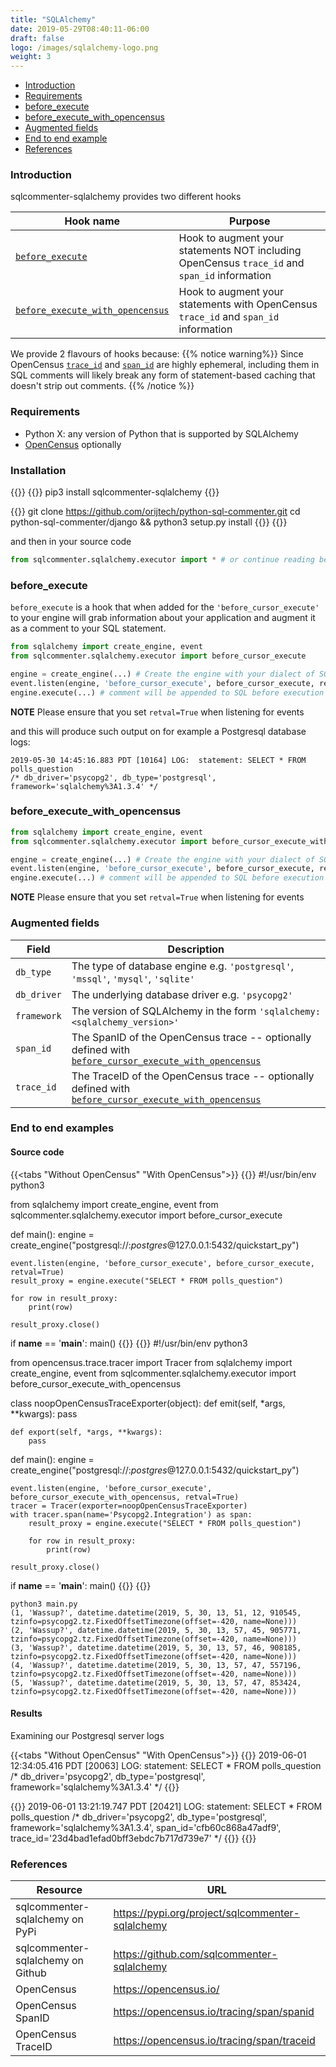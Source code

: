 ```yaml
---
title: "SQLAlchemy"
date: 2019-05-29T08:40:11-06:00
draft: false
logo: /images/sqlalchemy-logo.png
weight: 3
---
```


- [Introduction](#introduction)
- [Requirements](#requirements)
- [before\_execute](#before_execute)
- [before\_execute\_with\_opencensus](#before_execute_with_opencensus)
- [Augmented fields](#augmented-fields)
- [End to end example](#end-to-end-example)
- [References](#references)

### Introduction
sqlcommenter-sqlalchemy provides two different hooks

Hook name|Purpose
---|---
[`before_execute`](#before_execute)|Hook to augment your statements NOT including OpenCensus `trace_id` and `span_id` information
[`before_execute_with_opencensus`](#before_execute_with_opencensus)|Hook to augment your statements with OpenCensus `trace_id` and `span_id` information

We provide 2 flavours of hooks because:
{{% notice warning%}}
Since OpenCensus [`trace_id`](https://opencensus.io/tracing/span/traceid) and [`span_id`](https://opencensus.io/tracing/span/spanid/) are highly ephemeral, including them in SQL comments will likely break any form of statement-based caching that doesn't strip out comments.
{{% /notice %}}

### Requirements

* Python X: any version of Python that is supported by SQLAlchemy
* [OpenCensus](https://opencensus.io/) optionally

### Installation

{{<tabs Pip Source>}}
{{<highlight shell>}}
pip3 install sqlcommenter-sqlalchemy
{{</highlight>}}

{{<highlight shell>}}
git clone https://github.com/orijtech/python-sql-commenter.git
cd python-sql-commenter/django && python3 setup.py install
{{</highlight>}}
{{</tabs>}}

and then in your source code

```python
from sqlcommenter.sqlalchemy.executor import * # or continue reading below for specific options
```


### before\_execute

`before_execute` is a hook that when added for the `'before_cursor_execute'` to your engine will grab information about your application and augment it as a comment to your SQL statement.

```python
from sqlalchemy import create_engine, event
from sqlcommenter.sqlalchemy.executor import before_cursor_execute

engine = create_engine(...) # Create the engine with your dialect of SQL
event.listen(engine, 'before_cursor_execute', before_cursor_execute, retval=True)
engine.execute(...) # comment will be appended to SQL before execution
```

**NOTE**
Please ensure that you set `retval=True` when listening for events

and this will produce such output on for example a Postgresql database logs:
```shell
2019-05-30 14:45:16.883 PDT [10164] LOG:  statement: SELECT * FROM polls_question
/* db_driver='psycopg2', db_type='postgresql', framework='sqlalchemy%3A1.3.4' */
```

### before\_execute\_with\_opencensus

```python
from sqlalchemy import create_engine, event
from sqlcommenter.sqlalchemy.executor import before_cursor_execute_with_opencensus

engine = create_engine(...) # Create the engine with your dialect of SQL
event.listen(engine, 'before_cursor_execute', before_cursor_execute, retval=True)
engine.execute(...) # comment will be appended to SQL before execution
```

**NOTE**
Please ensure that you set `retval=True` when listening for events


### Augmented fields

Field|Description
---|---
`db_type`|The type of database engine e.g. `'postgresql'`, `'mssql'`, `'mysql'`, `'sqlite'`
`db_driver`|The underlying database driver e.g. `'psycopg2'`
`framework`|The version of SQLAlchemy in the form `'sqlalchemy:<sqlalchemy_version>'`
`span_id`|The SpanID of the OpenCensus trace -- optionally defined with [`before_cursor_execute_with_opencensus`](#before_cursor_execute_with_opencensus)
`trace_id`|The TraceID of the OpenCensus trace -- optionally defined with [`before_cursor_execute_with_opencensus`](#before_cursor_execute_with_opencensus)

### End to end examples

#### Source code

{{<tabs "Without OpenCensus" "With OpenCensus">}}
{{<highlight python>}}
#!/usr/bin/env python3

from sqlalchemy import create_engine, event
from sqlcommenter.sqlalchemy.executor import before_cursor_execute

def main():
    engine = create_engine("postgresql://:$postgres$@127.0.0.1:5432/quickstart_py")

    event.listen(engine, 'before_cursor_execute', before_cursor_execute, retval=True)
    result_proxy = engine.execute("SELECT * FROM polls_question")

    for row in result_proxy:
        print(row)

    result_proxy.close()

if __name__ == '__main__':
    main()
{{</highlight>}}
{{<highlight python>}}
#!/usr/bin/env python3

from opencensus.trace.tracer import Tracer
from sqlalchemy import create_engine, event
from sqlcommenter.sqlalchemy.executor import before_cursor_execute_with_opencensus

class noopOpenCensusTraceExporter(object):
    def emit(self, *args, **kwargs):
        pass

    def export(self, *args, **kwargs):
        pass

def main():
    engine = create_engine("postgresql://:$postgres$@127.0.0.1:5432/quickstart_py")

    event.listen(engine, 'before_cursor_execute', before_cursor_execute_with_opencensus, retval=True)
    tracer = Tracer(exporter=noopOpenCensusTraceExporter)
    with tracer.span(name='Psycopg2.Integration') as span:
        result_proxy = engine.execute("SELECT * FROM polls_question")

        for row in result_proxy:
            print(row)

    result_proxy.close()

if __name__ == '__main__':
    main()
{{</highlight>}}
{{</tabs>}}

```shell
python3 main.py
(1, 'Wassup?', datetime.datetime(2019, 5, 30, 13, 51, 12, 910545, tzinfo=psycopg2.tz.FixedOffsetTimezone(offset=-420, name=None)))
(2, 'Wassup?', datetime.datetime(2019, 5, 30, 13, 57, 45, 905771, tzinfo=psycopg2.tz.FixedOffsetTimezone(offset=-420, name=None)))
(3, 'Wassup?', datetime.datetime(2019, 5, 30, 13, 57, 46, 908185, tzinfo=psycopg2.tz.FixedOffsetTimezone(offset=-420, name=None)))
(4, 'Wassup?', datetime.datetime(2019, 5, 30, 13, 57, 47, 557196, tzinfo=psycopg2.tz.FixedOffsetTimezone(offset=-420, name=None)))
(5, 'Wassup?', datetime.datetime(2019, 5, 30, 13, 57, 47, 853424, tzinfo=psycopg2.tz.FixedOffsetTimezone(offset=-420, name=None)))
```

#### Results

Examining our Postgresql server logs

{{<tabs "Without OpenCensus" "With OpenCensus">}}
{{<highlight shell>}}
2019-06-01 12:34:05.416 PDT [20063] LOG:  statement: SELECT * FROM polls_question
/* db_driver='psycopg2', db_type='postgresql', framework='sqlalchemy%3A1.3.4' */
{{</highlight>}}

{{<highlight shell>}}
2019-06-01 13:21:19.747 PDT [20421] LOG:  statement: SELECT * FROM polls_question
/* db_driver='psycopg2', db_type='postgresql', framework='sqlalchemy%3A1.3.4',
span_id='cfb60c868a47adf9', trace_id='23d4bad1efad0bff3ebdc7b717d739e7' */
{{</highlight>}}
{{</tabs>}}


### References

Resource|URL
---|---
sqlcommenter-sqlalchemy on PyPi|https://pypi.org/project/sqlcommenter-sqlalchemy
sqlcommenter-sqlalchemy on Github|https://github.com/sqlcommenter-sqlalchemy
OpenCensus|https://opencensus.io/
OpenCensus SpanID|https://opencensus.io/tracing/span/spanid
OpenCensus TraceID|https://opencensus.io/tracing/span/traceid
